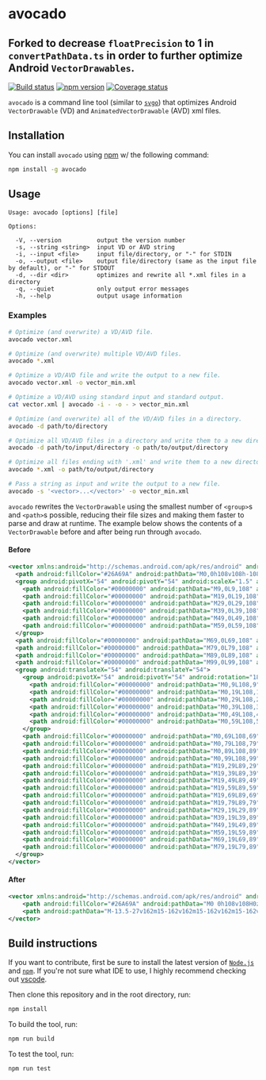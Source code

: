 # avocado

Forked to decrease `floatPrecision` to 1 in `convertPathData.ts` in order to further optimize Android `VectorDrawables`.
---

[![Build status][travis-badge]][travis-badge-url]
[![npm version][npm-badge]][npm-badge-url]
[![Coverage status][coveralls-badge]][coveralls-badge-url]

`avocado` is a command line tool (similar to [`svgo`][svgo]) that optimizes Android
`VectorDrawable` (VD) and `AnimatedVectorDrawable` (AVD) xml files.

## Installation

You can install `avocado` using [npm][npm] w/ the following command:

```sh
npm install -g avocado
```

## Usage

```text
Usage: avocado [options] [file]

Options:

  -V, --version          output the version number
  -s, --string <string>  input VD or AVD string
  -i, --input <file>     input file/directory, or "-" for STDIN
  -o, --output <file>    output file/directory (same as the input file by default), or "-" for STDOUT
  -d, --dir <dir>        optimizes and rewrite all *.xml files in a directory
  -q, --quiet            only output error messages
  -h, --help             output usage information
```

### Examples

```sh
# Optimize (and overwrite) a VD/AVD file.
avocado vector.xml

# Optimize (and overwrite) multiple VD/AVD files.
avocado *.xml

# Optimize a VD/AVD file and write the output to a new file.
avocado vector.xml -o vector_min.xml

# Optimize a VD/AVD using standard input and standard output.
cat vector.xml | avocado -i - -o - > vector_min.xml

# Optimize (and overwrite) all of the VD/AVD files in a directory.
avocado -d path/to/directory

# Optimize all VD/AVD files in a directory and write them to a new directory.
avocado -d path/to/input/directory -o path/to/output/directory

# Optimize all files ending with '.xml' and write them to a new directory.
avocado *.xml -o path/to/output/directory

# Pass a string as input and write the output to a new file.
avocado -s '<vector>...</vector>' -o vector_min.xml
```

`avocado` rewrites the `VectorDrawable` using the smallest number of `<group>`s and `<path>`s possible, reducing their file sizes and making them faster to parse and draw at runtime. The example below shows the contents of a `VectorDrawable` before and after being run through `avocado`.

#### Before

```xml
<vector xmlns:android="http://schemas.android.com/apk/res/android" android:width="108dp" android:height="108dp" android:viewportHeight="108" android:viewportWidth="108">
  <path android:fillColor="#26A69A" android:pathData="M0,0h108v108h-108z" />
  <group android:pivotX="54" android:pivotY="54" android:scaleX="1.5" android:scaleY="1.5">
    <path android:fillColor="#00000000" android:pathData="M9,0L9,108" android:strokeColor="#33FFFFFF" android:strokeWidth="0.8" />
    <path android:fillColor="#00000000" android:pathData="M19,0L19,108" android:strokeColor="#33FFFFFF" android:strokeWidth="0.8" />
    <path android:fillColor="#00000000" android:pathData="M29,0L29,108" android:strokeColor="#33FFFFFF" android:strokeWidth="0.8" />
    <path android:fillColor="#00000000" android:pathData="M39,0L39,108" android:strokeColor="#33FFFFFF" android:strokeWidth="0.8" />
    <path android:fillColor="#00000000" android:pathData="M49,0L49,108" android:strokeColor="#33FFFFFF" android:strokeWidth="0.8" />
    <path android:fillColor="#00000000" android:pathData="M59,0L59,108" android:strokeColor="#33FFFFFF" android:strokeWidth="0.8" />
  </group>
  <path android:fillColor="#00000000" android:pathData="M69,0L69,108" android:strokeColor="#33FFFFFF" android:strokeWidth="0.8" />
  <path android:fillColor="#00000000" android:pathData="M79,0L79,108" android:strokeColor="#33FFFFFF" android:strokeWidth="0.8" />
  <path android:fillColor="#00000000" android:pathData="M89,0L89,108" android:strokeColor="#33FFFFFF" android:strokeWidth="0.8" />
  <path android:fillColor="#00000000" android:pathData="M99,0L99,108" android:strokeColor="#33FFFFFF" android:strokeWidth="0.8" />
  <group android:translateX="54" android:translateY="54">
    <group android:pivotX="54" android:pivotY="54" android:rotation="180">
      <path android:fillColor="#00000000" android:pathData="M0,9L108,9" android:strokeColor="#33FFFFFF" android:strokeWidth="0.8" />
      <path android:fillColor="#00000000" android:pathData="M0,19L108,19" android:strokeColor="#33FFFFFF" android:strokeWidth="0.8" />
      <path android:fillColor="#00000000" android:pathData="M0,29L108,29" android:strokeColor="#33FFFFFF" android:strokeWidth="0.8" />
      <path android:fillColor="#00000000" android:pathData="M0,39L108,39" android:strokeColor="#33FFFFFF" android:strokeWidth="0.8" />
      <path android:fillColor="#00000000" android:pathData="M0,49L108,49" android:strokeColor="#33FFFFFF" android:strokeWidth="0.8" />
      <path android:fillColor="#00000000" android:pathData="M0,59L108,59" android:strokeColor="#33FFFFFF" android:strokeWidth="0.8" />
    </group>
    <path android:fillColor="#00000000" android:pathData="M0,69L108,69" android:strokeColor="#33FFFFFF" android:strokeWidth="0.8" />
    <path android:fillColor="#00000000" android:pathData="M0,79L108,79" android:strokeColor="#33FFFFFF" android:strokeWidth="0.8" />
    <path android:fillColor="#00000000" android:pathData="M0,89L108,89" android:strokeColor="#33FFFFFF" android:strokeWidth="0.8" />
    <path android:fillColor="#00000000" android:pathData="M0,99L108,99" android:strokeColor="#33FFFFFF" android:strokeWidth="0.8" />
    <path android:fillColor="#00000000" android:pathData="M19,29L89,29" android:strokeColor="#33FFFFFF" android:strokeWidth="0.8" />
    <path android:fillColor="#00000000" android:pathData="M19,39L89,39" android:strokeColor="#33FFFFFF" android:strokeWidth="0.8" />
    <path android:fillColor="#00000000" android:pathData="M19,49L89,49" android:strokeColor="#33FFFFFF" android:strokeWidth="0.8" />
    <path android:fillColor="#00000000" android:pathData="M19,59L89,59" android:strokeColor="#33FFFFFF" android:strokeWidth="0.8" />
    <path android:fillColor="#00000000" android:pathData="M19,69L89,69" android:strokeColor="#33FFFFFF" android:strokeWidth="0.8" />
    <path android:fillColor="#00000000" android:pathData="M19,79L89,79" android:strokeColor="#33FFFFFF" android:strokeWidth="0.8" />
    <path android:fillColor="#00000000" android:pathData="M29,19L29,89" android:strokeColor="#33FFFFFF" android:strokeWidth="0.8" />
    <path android:fillColor="#00000000" android:pathData="M39,19L39,89" android:strokeColor="#33FFFFFF" android:strokeWidth="0.8" />
    <path android:fillColor="#00000000" android:pathData="M49,19L49,89" android:strokeColor="#33FFFFFF" android:strokeWidth="0.8" />
    <path android:fillColor="#00000000" android:pathData="M59,19L59,89" android:strokeColor="#33FFFFFF" android:strokeWidth="0.8" />
    <path android:fillColor="#00000000" android:pathData="M69,19L69,89" android:strokeColor="#33FFFFFF" android:strokeWidth="0.8" />
    <path android:fillColor="#00000000" android:pathData="M79,19L79,89" android:strokeColor="#33FFFFFF" android:strokeWidth="0.8" />
  </group>
</vector>
```

#### After

```xml
<vector xmlns:android="http://schemas.android.com/apk/res/android" android:width="108dp" android:height="108dp" android:viewportHeight="108" android:viewportWidth="108">
    <path android:fillColor="#26A69A" android:pathData="M0 0h108v108H0z"/>
    <path android:pathData="M-13.5-27v162m15-162v162m15-162v162m15-162v162m15-162v162m15-162v162M69 0v108M79 0v108M89 0v108M99 0v108m63 63h108m-108 10h108m-108 10h108m-108 10h108m-108 10h108m-108 10h108M54 123h108M54 133h108M54 143h108M54 153h108M73 83h70M73 93h70m-70 10h70m-70 10h70m-70 10h70m-70 10h70M83 73v70m10-70v70m10-70v70m10-70v70m10-70v70m10-70v70" android:strokeColor="#33FFFFFF" android:strokeWidth="0.8"/>
</vector>

```

## Build instructions

If you want to contribute, first be sure to install the latest version of
[`Node.js`](https://nodejs.org/) and [`npm`](https://www.npmjs.com/).
If you're not sure what IDE to use, I highly recommend checking out
[vscode][vscode].

Then clone this repository and in the root directory, run:

```sh
npm install
```

To build the tool, run:

```sh
npm run build
```

To test the tool, run:

```sh
npm run test
```

  [travis-badge]: https://travis-ci.org/alexjlockwood/avocado.svg?branch=master
  [travis-badge-url]: https://travis-ci.org/alexjlockwood/avocado
  [coveralls-badge]: https://coveralls.io/repos/github/alexjlockwood/avocado/badge.svg?branch=master
  [coveralls-badge-url]: https://coveralls.io/github/alexjlockwood/avocado?branch=master
  [npm-badge]: https://badge.fury.io/js/avocado.svg
  [npm-badge-url]: https://www.npmjs.com/package/avocado
  [svgo]: https://github.com/svg/svgo
  [vscode]: https://code.visualstudio.com/
  [npm]: https://www.npmjs.com/get-npm
